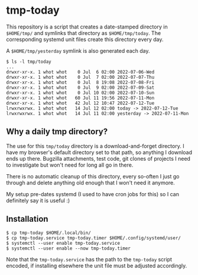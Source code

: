 # tmp-today

This repository is a script that creates a date-stamped directory in
`$HOME/tmp/` and symlinks that directory as `$HOME/tmp/today`. The
corresponding systemd unit files create this directory every day.

A `$HOME/tmp/yesterday` symlink is also generated each day.

```
$ ls -l tmp/today
...
drwxr-xr-x. 1 whot whot    0 Jul  6 02:00 2022-07-06-Wed
drwxr-xr-x. 1 whot whot    0 Jul  7 02:00 2022-07-07-Thu
drwxr-xr-x. 1 whot whot    0 Jul  8 19:08 2022-07-08-Fri
drwxr-xr-x. 1 whot whot    0 Jul  9 02:00 2022-07-09-Sat
drwxr-xr-x. 1 whot whot    0 Jul 10 02:00 2022-07-10-Sun
drwxr-xr-x. 1 whot whot   60 Jul 11 19:56 2022-07-11-Mon
drwxr-xr-x. 1 whot whot   42 Jul 12 10:47 2022-07-12-Tue
lrwxrwxrwx. 1 whot whot   14 Jul 12 02:00 today -> 2022-07-12-Tue
lrwxrwxrwx. 1 whot whot   14 Jul 11 02:00 yesterday -> 2022-07-11-Mon
```

## Why a daily tmp directory?

The use for this `tmp/today` directory is a download-and-forget directory.
I have my browser's default directory set to that path, so anything I download
ends up there. Bugzilla attachments, test code, git clones of projects I need
to investigate but won't need for long all go in there.

There is no automatic cleanup of this directory, every so-often I just go
through and delete anything old enough that I won't need it anymore.

My setup pre-dates systemd (I used to have cron jobs for this) so I can
definitely say it is useful :)

## Installation

```
$ cp tmp-today $HOME/.local/bin/
$ cp tmp-today.service tmp-today.timer $HOME/.config/systemd/user/
$ systemctl --user enable tmp-today.service
$ systemctl --user enable --now tmp-today.timer
```

Note that the `tmp-today.service` has the path to the `tmp-today` script
encoded, if installing elsewhere the unit file must be adjusted accordingly.
